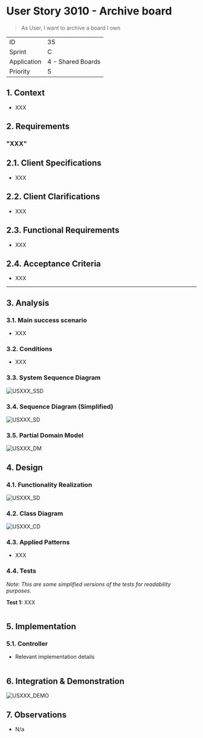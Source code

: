 # User Story 3010 - Archive board

> As User, I want to archive a board I own

|             |                   |
| ----------- | ----------------- |
| ID          | 35                |
| Sprint      | C                 |
| Application | 4 - Shared Boards |
| Priority    | 5                 |

## 1. Context

- XXX

## 2. Requirements

### "XXX"

## 2.1. Client Specifications

- XXX

## 2.2. Client Clarifications

- XXX

## 2.3. Functional Requirements

- XXX

## 2.4. Acceptance Criteria

- XXX

---

## 3. Analysis

### 3.1. Main success scenario

- XXX

### 3.2. Conditions

- XXX

### 3.3. System Sequence Diagram

![USXXX_SSD](out/USXXX_SSD.svg)

### 3.4. Sequence Diagram (Simplified)

![USXXX_SD](out/USXXX_SD.svg)

### 3.5. Partial Domain Model

![USXXX_DM](out/USXXX_DM.svg)

## 4. Design

### 4.1. Functionality Realization

![USXXX_SD](out/USXXX_SD.svg)

### 4.2. Class Diagram

![USXXX_CD](out/USXXX_CD.svg)

### 4.3. Applied Patterns

- XXX

### 4.4. Tests

_Note: This are some simplified versions of the tests for readability purposes._

**Test 1:** XXX

```java

```

## 5. Implementation

### 5.1. Controller

- Relevant implementation details

```java

```

## 6. Integration & Demonstration

![USXXX_DEMO](out/USXXX_DEMO.svg)

## 7. Observations

- N/a
